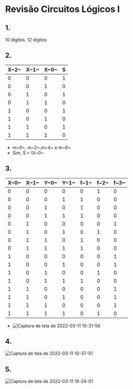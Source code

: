 #   Revisão Circuitos Lógicos I
##  1. 
10 dígitos. 12 dígitos
##  2.
X~2~ | X~1~ | X~0~ | S
-- | -- | -- |--
0|0|0|1
0|0|1|0
0|1|0|1
0|1|1|0
1|0|0|1
1|0|1|0
1|1|0|1
1|1|1|0

-   m~0~, m~2~,m~4~ e m~6~
-   Sim, S = !X~0~
## 3.
X~0~ | X~1~ | Y~0~ | Y~1~|  f~1~ | f~2~|f~3~
-- | -- | -- | -- | -- | -- | --
0|0|0|0|0|1|0
0|0|0|1|1|0|0
0|0|1|0|1|0|0
0|0|1|1|1|0|0
0|1|0|0|0|0|1
0|1|0|1|0|1|0
0|1|1|0|1|0|0
0|1|1|1|1|0|0
1|0|0|0|0|0|1
1|0|0|1|0|0|1
1|0|1|0|0|1|0
1|0|1|1|1|0|0
1|1|0|0|0|0|1
1|1|0|1|0|0|1
1|1|1|0|0|0|1
1|1|1|1|0|1|0

- ![Captura de tela de 2022-03-11 10-31-56](https://user-images.githubusercontent.com/64909008/157947228-2f08c625-8454-438b-a74a-8c56d5654e3c.png)


## 4.

![Captura de tela de 2022-03-11 10-37-51](https://user-images.githubusercontent.com/64909008/157946938-13678487-cf7a-4f9c-a9ba-b32c589af62f.png)

## 5.
![Captura de tela de 2022-03-11 16-24-01](https://user-images.githubusercontent.com/64909008/157947233-f84abda9-a404-4147-bc97-3984ad0fd2a9.png)
